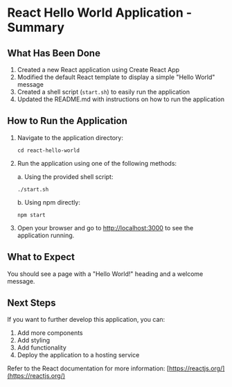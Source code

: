 # React Hello World Application - Summary

## What Has Been Done

1. Created a new React application using Create React App
2. Modified the default React template to display a simple "Hello World" message
3. Created a shell script (`start.sh`) to easily run the application
4. Updated the README.md with instructions on how to run the application

## How to Run the Application

1. Navigate to the application directory:
   ```
   cd react-hello-world
   ```

2. Run the application using one of the following methods:
   
   a. Using the provided shell script:
   ```
   ./start.sh
   ```
   
   b. Using npm directly:
   ```
   npm start
   ```

3. Open your browser and go to [http://localhost:3000](http://localhost:3000) to see the application running.

## What to Expect

You should see a page with a "Hello World!" heading and a welcome message.

## Next Steps

If you want to further develop this application, you can:

1. Add more components
2. Add styling
3. Add functionality
4. Deploy the application to a hosting service

Refer to the React documentation for more information: [https://reactjs.org/](https://reactjs.org/)